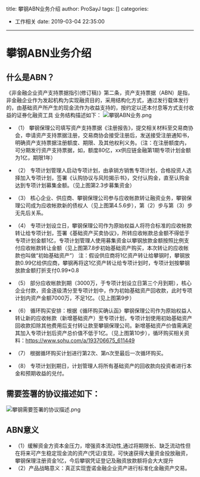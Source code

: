 title: 攀钢ABN业务介绍
author: ProSayJ
tags: []
categories:
  - 工作相关
date: 2019-03-04 22:35:00
---
# 攀钢ABN业务介绍
## 什么是ABN？
《非金融企业资产支持票据指引(修订稿)》第二条，资产支持票据（ABN）是指，非金融企业作为发起机构为实现融资目的，采用结构化方式，通过发行载体发行的，由基础资产所产生的现金流作为收益支持的，按约定以还本付息等方式支付收益的证券化融资工具
业务结构描述如下：
![攀钢ABN业务.png](./攀钢ABN业务.png)

- （1）	攀钢保理公司填写资产支持票据《注册报告》，提交相关材料至交易商协会，申请资产支持票据注册，交易商协会接受注册后，发送接受注册通知书，明确资产支持票据注册额度、期限、及其他权利义务。（注：在注册额度内，可分期发行资产支持票据，如，额度80亿，xx供应链金融第1期专项计划金额为1亿，期限1年）

- （2）	专项计划管理人启动专项计划，由承销方销售专项计划，合格投资人选择加入专项计划，签署《认购协议与风险揭示书》，交付认购金，直至认购金达到专项计划募集金额。（见上图第2.3步募集资金）

- （3）	核心企业、供应商、攀钢保理公司参与应收帐款转让融资业务，攀钢保理公司成为应收帐款新的债权人（见上图第4.5.6步），第（2）步与第（3）步无先后关系。

- （4）	专项计划设立日，攀钢保理公司作为原始权益人将符合标准的应收帐款转让给专项计划，签署《基础资产买卖协议》，所转应收帐款总金额不得低于专项计划金额1亿，专项计划管理人使用募集资金以攀钢放款金额按照比例支付应收帐款转让金额（见上图第7.8步初始基础资产购买，本次转让的应收帐款也叫做“初始基础资产“）
注：假设供应商将1亿资产转让给攀钢时，攀钢放款0.99亿给供应商，攀钢再将这1亿资产转让给专项计划时，专项计划按攀钢放款金额打折支付0.99*0.8


- （5）	部分应收帐款到期（3000万，于专项计划设立日第三个月到期），核心企业付款，资金逐级清分至专项计划中，作为初始基础资产回收款，此时专项计划内资产金额7000万，不足1亿。（见上图第9步）

- （6）	循环购买安排：根据《循环购买确认函》攀钢保理公司作为原始权益人转让新的应收帐款（新增基础资产）至专项计划，专项计划使用初始基础资产回收款扣除其他费用后支付转让款至攀钢保理公司。新增基础资产价值需满足其加入专项计划后资产总价值不低于1亿。（见上图第10步），循环购买相关资料：https://www.sohu.com/a/193706675_611449

- （7）	根据循环购买计划进行第2次、第n次至最后一次循环购买。

- （8）	专项计划到期日，计划管理人将所有基础资产的回收款向投资者进行本金和预期收益的兑付。

## 需要签署的协议描述如下：
![攀钢需要签署的协议描述.png](./攀钢需要签署的协议描述.png)

## ABN意义
- （1）缓解资金方资本金压力，增强资本流动性,通过将期限长、缺乏流动性但在将来可产生稳定现金流的资产(凭证)变现，可快速获得大量资金投放融资，攀钢保理注册资金1亿，今后攀钢凭证登记及融资放款额将会大大提升
- （2）产品战略意义：真正实现壹诺金融企业资产进行标准化金融资产交易。





